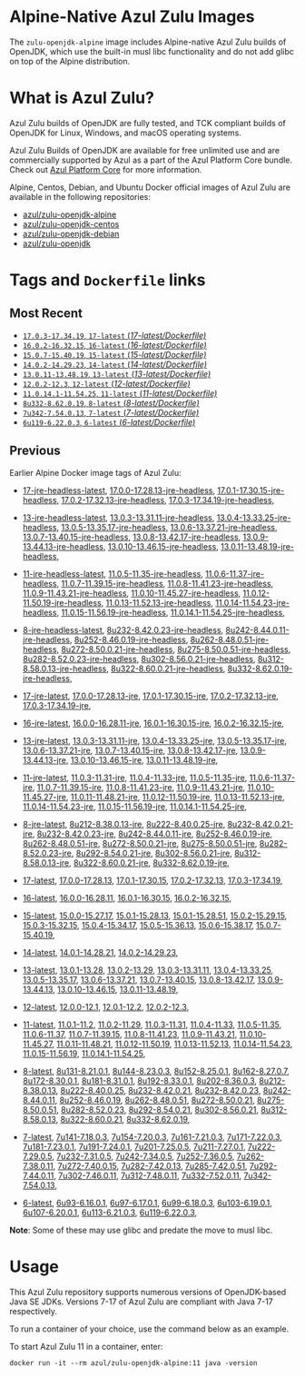 Alpine-Native Azul Zulu Images
=================================
The `zulu-openjdk-alpine` image includes Alpine-native Azul Zulu builds of OpenJDK, which use the built-in musl libc functionality and do not add glibc on top of the Alpine distribution.


What is Azul Zulu?
======================================

Azul Zulu builds of OpenJDK are fully tested, and TCK compliant builds of OpenJDK for Linux, Windows, and macOS operating systems.

Azul Zulu Builds of OpenJDK are available for free unlimited use and are commercially supported by Azul as a part of the Azul Platform Core bundle.
Check out [Azul Platform Core][3] for more information.

Alpine, Centos, Debian, and Ubuntu Docker official images of Azul Zulu are available in the following repositories:

  * [azul/zulu-openjdk-alpine][4]
  * [azul/zulu-openjdk-centos][5]
  * [azul/zulu-openjdk-debian][6]
  * [azul/zulu-openjdk][7]

Tags and `Dockerfile` links
===========================

Most Recent
-----------

  * [`17.0.3-17.34.19`, `17-latest` (*17-latest/Dockerfile)*][10]
  * [`16.0.2-16.32.15`, `16-latest` (*16-latest/Dockerfile)*][25]
  * [`15.0.7-15.40.19`, `15-latest` (*15-latest/Dockerfile)*][33]
  * [`14.0.2-14.29.23`, `14-latest` (*14-latest/Dockerfile)*][44]
  * [`13.0.11-13.48.19`, `13-latest` (*13-latest/Dockerfile)*][47]
  * [`12.0.2-12.3`, `12-latest` (*12-latest/Dockerfile)*][79]
  * [`11.0.14.1-11.54.25`, `11-latest` (*11-latest/Dockerfile)*][83]
  * [`8u332-8.62.0.19`, `8-latest` (*8-latest/Dockerfile)*][127]
  * [`7u342-7.54.0.13`, `7-latest` (*7-latest/Dockerfile)*][179]
  * [`6u119-6.22.0.3`, `6-latest` (*6-latest/Dockerfile)*][201]

Previous
--------

Earlier Alpine Docker image tags of Azul Zulu:


  * [17-jre-headless-latest][20],
  [17.0.0-17.28.13-jre-headless][21],
  [17.0.1-17.30.15-jre-headless][22],
  [17.0.2-17.32.13-jre-headless][23],
  [17.0.3-17.34.19-jre-headless][24],
  
  * [13-jre-headless-latest][69],
  [13.0.3-13.31.11-jre-headless][70],
  [13.0.4-13.33.25-jre-headless][71],
  [13.0.5-13.35.17-jre-headless][72],
  [13.0.6-13.37.21-jre-headless][73],
  [13.0.7-13.40.15-jre-headless][74],
  [13.0.8-13.42.17-jre-headless][75],
  [13.0.9-13.44.13-jre-headless][76],
  [13.0.10-13.46.15-jre-headless][77],
  [13.0.11-13.48.19-jre-headless][78],
  
  * [11-jre-headless-latest][114],
  [11.0.5-11.35-jre-headless][116],
  [11.0.6-11.37-jre-headless][117],
  [11.0.7-11.39.15-jre-headless][118],
  [11.0.8-11.41.23-jre-headless][119],
  [11.0.9-11.43.21-jre-headless][120],
  [11.0.10-11.45.27-jre-headless][121],
  [11.0.12-11.50.19-jre-headless][122],
  [11.0.13-11.52.13-jre-headless][123],
  [11.0.14-11.54.23-jre-headless][124],
  [11.0.15-11.56.19-jre-headless][125],
  [11.0.14.1-11.54.25-jre-headless][126],
  
  * [8-jre-headless-latest][167],
  [8u232-8.42.0.23-jre-headless][168],
  [8u242-8.44.0.11-jre-headless][169],
  [8u252-8.46.0.19-jre-headless][170],
  [8u262-8.48.0.51-jre-headless][171],
  [8u272-8.50.0.21-jre-headless][172],
  [8u275-8.50.0.51-jre-headless][173],
  [8u282-8.52.0.23-jre-headless][174],
  [8u302-8.56.0.21-jre-headless][175],
  [8u312-8.58.0.13-jre-headless][176],
  [8u322-8.60.0.21-jre-headless][177],
  [8u332-8.62.0.19-jre-headless][178],
  
  * [17-jre-latest][11],
  [17.0.0-17.28.13-jre][16],
  [17.0.1-17.30.15-jre][17],
  [17.0.2-17.32.13-jre][18],
  [17.0.3-17.34.19-jre][19],
  
  * [16-jre-latest][26],
  [16.0.0-16.28.11-jre][30],
  [16.0.1-16.30.15-jre][31],
  [16.0.2-16.32.15-jre][32],
  
  * [13-jre-latest][50],
  [13.0.3-13.31.11-jre][60],
  [13.0.4-13.33.25-jre][61],
  [13.0.5-13.35.17-jre][62],
  [13.0.6-13.37.21-jre][63],
  [13.0.7-13.40.15-jre][64],
  [13.0.8-13.42.17-jre][65],
  [13.0.9-13.44.13-jre][66],
  [13.0.10-13.46.15-jre][67],
  [13.0.11-13.48.19-jre][68],
  
  * [11-jre-latest][90],
  [11.0.3-11.31-jre][100],
  [11.0.4-11.33-jre][101],
  [11.0.5-11.35-jre][102],
  [11.0.6-11.37-jre][103],
  [11.0.7-11.39.15-jre][105],
  [11.0.8-11.41.23-jre][106],
  [11.0.9-11.43.21-jre][107],
  [11.0.10-11.45.27-jre][108],
  [11.0.11-11.48.21-jre][109],
  [11.0.12-11.50.19-jre][110],
  [11.0.13-11.52.13-jre][111],
  [11.0.14-11.54.23-jre][112],
  [11.0.15-11.56.19-jre][113],
  [11.0.14.1-11.54.25-jre][115],
  
  * [8-jre-latest][128],
  [8u212-8.38.0.13-jre][152],
  [8u222-8.40.0.25-jre][153],
  [8u232-8.42.0.21-jre][154],
  [8u232-8.42.0.23-jre][155],
  [8u242-8.44.0.11-jre][156],
  [8u252-8.46.0.19-jre][157],
  [8u262-8.48.0.51-jre][158],
  [8u272-8.50.0.21-jre][159],
  [8u275-8.50.0.51-jre][160],
  [8u282-8.52.0.23-jre][161],
  [8u292-8.54.0.21-jre][162],
  [8u302-8.56.0.21-jre][163],
  [8u312-8.58.0.13-jre][164],
  [8u322-8.60.0.21-jre][165],
  [8u332-8.62.0.19-jre][166],
  
  * [17-latest][10],
  [17.0.0-17.28.13][12],
  [17.0.1-17.30.15][13],
  [17.0.2-17.32.13][14],
  [17.0.3-17.34.19][15],
  
  * [16-latest][25],
  [16.0.0-16.28.11][27],
  [16.0.1-16.30.15][28],
  [16.0.2-16.32.15][29],
  
  * [15-latest][33],
  [15.0.0-15.27.17][34],
  [15.0.1-15.28.13][35],
  [15.0.1-15.28.51][36],
  [15.0.2-15.29.15][37],
  [15.0.3-15.32.15][38],
  [15.0.4-15.34.17][39],
  [15.0.5-15.36.13][40],
  [15.0.6-15.38.17][41],
  [15.0.7-15.40.19][42],
  
  * [14-latest][44],
  [14.0.1-14.28.21][45],
  [14.0.2-14.29.23][46],
  
  * [13-latest][47],
  [13.0.1-13.28][48],
  [13.0.2-13.29][49],
  [13.0.3-13.31.11][51],
  [13.0.4-13.33.25][52],
  [13.0.5-13.35.17][53],
  [13.0.6-13.37.21][54],
  [13.0.7-13.40.15][55],
  [13.0.8-13.42.17][56],
  [13.0.9-13.44.13][57],
  [13.0.10-13.46.15][58],
  [13.0.11-13.48.19][59],
  
  * [12-latest][79],
  [12.0.0-12.1][80],
  [12.0.1-12.2][81],
  [12.0.2-12.3][82],
  
  * [11-latest][83],
  [11.0.1-11.2][84],
  [11.0.2-11.29][85],
  [11.0.3-11.31][86],
  [11.0.4-11.33][87],
  [11.0.5-11.35][88],
  [11.0.6-11.37][89],
  [11.0.7-11.39.15][91],
  [11.0.8-11.41.23][92],
  [11.0.9-11.43.21][93],
  [11.0.10-11.45.27][94],
  [11.0.11-11.48.21][95],
  [11.0.12-11.50.19][96],
  [11.0.13-11.52.13][97],
  [11.0.14-11.54.23][98],
  [11.0.15-11.56.19][99],
  [11.0.14.1-11.54.25][104],
  
  * [8-latest][127],
  [8u131-8.21.0.1][129],
  [8u144-8.23.0.3][130],
  [8u152-8.25.0.1][131],
  [8u162-8.27.0.7][132],
  [8u172-8.30.0.1][133],
  [8u181-8.31.0.1][134],
  [8u192-8.33.0.1][135],
  [8u202-8.36.0.3][136],
  [8u212-8.38.0.13][137],
  [8u222-8.40.0.25][138],
  [8u232-8.42.0.21][139],
  [8u232-8.42.0.23][140],
  [8u242-8.44.0.11][141],
  [8u252-8.46.0.19][142],
  [8u262-8.48.0.51][143],
  [8u272-8.50.0.21][144],
  [8u275-8.50.0.51][145],
  [8u282-8.52.0.23][146],
  [8u292-8.54.0.21][147],
  [8u302-8.56.0.21][148],
  [8u312-8.58.0.13][149],
  [8u322-8.60.0.21][150],
  [8u332-8.62.0.19][151],
  
  * [7-latest][179],
  [7u141-7.18.0.3][180],
  [7u154-7.20.0.3][181],
  [7u161-7.21.0.3][182],
  [7u171-7.22.0.3][183],
  [7u181-7.23.0.1][184],
  [7u191-7.24.0.1][185],
  [7u201-7.25.0.5][186],
  [7u211-7.27.0.1][187],
  [7u222-7.29.0.5][188],
  [7u232-7.31.0.5][189],
  [7u242-7.34.0.5][190],
  [7u252-7.36.0.5][191],
  [7u262-7.38.0.11][192],
  [7u272-7.40.0.15][193],
  [7u282-7.42.0.13][194],
  [7u285-7.42.0.51][195],
  [7u292-7.44.0.11][196],
  [7u302-7.46.0.11][197],
  [7u312-7.48.0.11][198],
  [7u332-7.52.0.11][199],
  [7u342-7.54.0.13][200],
  
  * [6-latest][201],
  [6u93-6.16.0.1][202],
  [6u97-6.17.0.1][203],
  [6u99-6.18.0.3][204],
  [6u103-6.19.0.1][205],
  [6u107-6.20.0.1][206],
  [6u113-6.21.0.3][207],
  [6u119-6.22.0.3][208],
  

**Note**: Some of these may use glibc and predate the move to musl libc.

Usage
=====

This Azul Zulu repository supports numerous versions of OpenJDK-based Java SE JDKs. Versions 7-17 of Azul Zulu are compliant with Java 7-17 respectively.

To run a container of your choice, use the command below as an example.

To start Azul Zulu 11 in a container, enter:

    docker run -it --rm azul/zulu-openjdk-alpine:11 java -version

  [1]: https://www.azul.com/files/ZuluDocker60.gif
  [2]: https://www.azul.com/
  [3]: https://www.azul.com/products/core/
  [4]: https://hub.docker.com/r/azul/zulu-openjdk-alpine
  [5]: https://hub.docker.com/r/azul/zulu-openjdk-centos
  [6]: https://hub.docker.com/r/azul/zulu-openjdk-debian
  [7]: https://hub.docker.com/r/azul/zulu-openjdk


  [20]: https://github.com/zulu-openjdk/zulu-openjdk/blob/master/alpine/17-jre-headless-latest/Dockerfile
  [21]: https://github.com/zulu-openjdk/zulu-openjdk/blob/master/alpine/17.0.0-17.28.13-jre-headless/Dockerfile
  [22]: https://github.com/zulu-openjdk/zulu-openjdk/blob/master/alpine/17.0.1-17.30.15-jre-headless/Dockerfile
  [23]: https://github.com/zulu-openjdk/zulu-openjdk/blob/master/alpine/17.0.2-17.32.13-jre-headless/Dockerfile
  [24]: https://github.com/zulu-openjdk/zulu-openjdk/blob/master/alpine/17.0.3-17.34.19-jre-headless/Dockerfile
  
  [69]: https://github.com/zulu-openjdk/zulu-openjdk/blob/master/alpine/13-jre-headless-latest/Dockerfile
  [70]: https://github.com/zulu-openjdk/zulu-openjdk/blob/master/alpine/13.0.3-13.31.11-jre-headless/Dockerfile
  [71]: https://github.com/zulu-openjdk/zulu-openjdk/blob/master/alpine/13.0.4-13.33.25-jre-headless/Dockerfile
  [72]: https://github.com/zulu-openjdk/zulu-openjdk/blob/master/alpine/13.0.5-13.35.17-jre-headless/Dockerfile
  [73]: https://github.com/zulu-openjdk/zulu-openjdk/blob/master/alpine/13.0.6-13.37.21-jre-headless/Dockerfile
  [74]: https://github.com/zulu-openjdk/zulu-openjdk/blob/master/alpine/13.0.7-13.40.15-jre-headless/Dockerfile
  [75]: https://github.com/zulu-openjdk/zulu-openjdk/blob/master/alpine/13.0.8-13.42.17-jre-headless/Dockerfile
  [76]: https://github.com/zulu-openjdk/zulu-openjdk/blob/master/alpine/13.0.9-13.44.13-jre-headless/Dockerfile
  [77]: https://github.com/zulu-openjdk/zulu-openjdk/blob/master/alpine/13.0.10-13.46.15-jre-headless/Dockerfile
  [78]: https://github.com/zulu-openjdk/zulu-openjdk/blob/master/alpine/13.0.11-13.48.19-jre-headless/Dockerfile
  
  [114]: https://github.com/zulu-openjdk/zulu-openjdk/blob/master/alpine/11-jre-headless-latest/Dockerfile
  [116]: https://github.com/zulu-openjdk/zulu-openjdk/blob/master/alpine/11.0.5-11.35-jre-headless/Dockerfile
  [117]: https://github.com/zulu-openjdk/zulu-openjdk/blob/master/alpine/11.0.6-11.37-jre-headless/Dockerfile
  [118]: https://github.com/zulu-openjdk/zulu-openjdk/blob/master/alpine/11.0.7-11.39.15-jre-headless/Dockerfile
  [119]: https://github.com/zulu-openjdk/zulu-openjdk/blob/master/alpine/11.0.8-11.41.23-jre-headless/Dockerfile
  [120]: https://github.com/zulu-openjdk/zulu-openjdk/blob/master/alpine/11.0.9-11.43.21-jre-headless/Dockerfile
  [121]: https://github.com/zulu-openjdk/zulu-openjdk/blob/master/alpine/11.0.10-11.45.27-jre-headless/Dockerfile
  [122]: https://github.com/zulu-openjdk/zulu-openjdk/blob/master/alpine/11.0.12-11.50.19-jre-headless/Dockerfile
  [123]: https://github.com/zulu-openjdk/zulu-openjdk/blob/master/alpine/11.0.13-11.52.13-jre-headless/Dockerfile
  [124]: https://github.com/zulu-openjdk/zulu-openjdk/blob/master/alpine/11.0.14-11.54.23-jre-headless/Dockerfile
  [125]: https://github.com/zulu-openjdk/zulu-openjdk/blob/master/alpine/11.0.15-11.56.19-jre-headless/Dockerfile
  [126]: https://github.com/zulu-openjdk/zulu-openjdk/blob/master/alpine/11.0.14.1-11.54.25-jre-headless/Dockerfile
  
  [167]: https://github.com/zulu-openjdk/zulu-openjdk/blob/master/alpine/8-jre-headless-latest/Dockerfile
  [168]: https://github.com/zulu-openjdk/zulu-openjdk/blob/master/alpine/8u232-8.42.0.23-jre-headless/Dockerfile
  [169]: https://github.com/zulu-openjdk/zulu-openjdk/blob/master/alpine/8u242-8.44.0.11-jre-headless/Dockerfile
  [170]: https://github.com/zulu-openjdk/zulu-openjdk/blob/master/alpine/8u252-8.46.0.19-jre-headless/Dockerfile
  [171]: https://github.com/zulu-openjdk/zulu-openjdk/blob/master/alpine/8u262-8.48.0.51-jre-headless/Dockerfile
  [172]: https://github.com/zulu-openjdk/zulu-openjdk/blob/master/alpine/8u272-8.50.0.21-jre-headless/Dockerfile
  [173]: https://github.com/zulu-openjdk/zulu-openjdk/blob/master/alpine/8u275-8.50.0.51-jre-headless/Dockerfile
  [174]: https://github.com/zulu-openjdk/zulu-openjdk/blob/master/alpine/8u282-8.52.0.23-jre-headless/Dockerfile
  [175]: https://github.com/zulu-openjdk/zulu-openjdk/blob/master/alpine/8u302-8.56.0.21-jre-headless/Dockerfile
  [176]: https://github.com/zulu-openjdk/zulu-openjdk/blob/master/alpine/8u312-8.58.0.13-jre-headless/Dockerfile
  [177]: https://github.com/zulu-openjdk/zulu-openjdk/blob/master/alpine/8u322-8.60.0.21-jre-headless/Dockerfile
  [178]: https://github.com/zulu-openjdk/zulu-openjdk/blob/master/alpine/8u332-8.62.0.19-jre-headless/Dockerfile
  
  [11]: https://github.com/zulu-openjdk/zulu-openjdk/blob/master/alpine/17-jre-latest/Dockerfile
  [16]: https://github.com/zulu-openjdk/zulu-openjdk/blob/master/alpine/17.0.0-17.28.13-jre/Dockerfile
  [17]: https://github.com/zulu-openjdk/zulu-openjdk/blob/master/alpine/17.0.1-17.30.15-jre/Dockerfile
  [18]: https://github.com/zulu-openjdk/zulu-openjdk/blob/master/alpine/17.0.2-17.32.13-jre/Dockerfile
  [19]: https://github.com/zulu-openjdk/zulu-openjdk/blob/master/alpine/17.0.3-17.34.19-jre/Dockerfile
  
  [26]: https://github.com/zulu-openjdk/zulu-openjdk/blob/master/alpine/16-jre-latest/Dockerfile
  [30]: https://github.com/zulu-openjdk/zulu-openjdk/blob/master/alpine/16.0.0-16.28.11-jre/Dockerfile
  [31]: https://github.com/zulu-openjdk/zulu-openjdk/blob/master/alpine/16.0.1-16.30.15-jre/Dockerfile
  [32]: https://github.com/zulu-openjdk/zulu-openjdk/blob/master/alpine/16.0.2-16.32.15-jre/Dockerfile
  
  [50]: https://github.com/zulu-openjdk/zulu-openjdk/blob/master/alpine/13-jre-latest/Dockerfile
  [60]: https://github.com/zulu-openjdk/zulu-openjdk/blob/master/alpine/13.0.3-13.31.11-jre/Dockerfile
  [61]: https://github.com/zulu-openjdk/zulu-openjdk/blob/master/alpine/13.0.4-13.33.25-jre/Dockerfile
  [62]: https://github.com/zulu-openjdk/zulu-openjdk/blob/master/alpine/13.0.5-13.35.17-jre/Dockerfile
  [63]: https://github.com/zulu-openjdk/zulu-openjdk/blob/master/alpine/13.0.6-13.37.21-jre/Dockerfile
  [64]: https://github.com/zulu-openjdk/zulu-openjdk/blob/master/alpine/13.0.7-13.40.15-jre/Dockerfile
  [65]: https://github.com/zulu-openjdk/zulu-openjdk/blob/master/alpine/13.0.8-13.42.17-jre/Dockerfile
  [66]: https://github.com/zulu-openjdk/zulu-openjdk/blob/master/alpine/13.0.9-13.44.13-jre/Dockerfile
  [67]: https://github.com/zulu-openjdk/zulu-openjdk/blob/master/alpine/13.0.10-13.46.15-jre/Dockerfile
  [68]: https://github.com/zulu-openjdk/zulu-openjdk/blob/master/alpine/13.0.11-13.48.19-jre/Dockerfile
  
  [90]: https://github.com/zulu-openjdk/zulu-openjdk/blob/master/alpine/11-jre-latest/Dockerfile
  [100]: https://github.com/zulu-openjdk/zulu-openjdk/blob/master/alpine/11.0.3-11.31-jre/Dockerfile
  [101]: https://github.com/zulu-openjdk/zulu-openjdk/blob/master/alpine/11.0.4-11.33-jre/Dockerfile
  [102]: https://github.com/zulu-openjdk/zulu-openjdk/blob/master/alpine/11.0.5-11.35-jre/Dockerfile
  [103]: https://github.com/zulu-openjdk/zulu-openjdk/blob/master/alpine/11.0.6-11.37-jre/Dockerfile
  [105]: https://github.com/zulu-openjdk/zulu-openjdk/blob/master/alpine/11.0.7-11.39.15-jre/Dockerfile
  [106]: https://github.com/zulu-openjdk/zulu-openjdk/blob/master/alpine/11.0.8-11.41.23-jre/Dockerfile
  [107]: https://github.com/zulu-openjdk/zulu-openjdk/blob/master/alpine/11.0.9-11.43.21-jre/Dockerfile
  [108]: https://github.com/zulu-openjdk/zulu-openjdk/blob/master/alpine/11.0.10-11.45.27-jre/Dockerfile
  [109]: https://github.com/zulu-openjdk/zulu-openjdk/blob/master/alpine/11.0.11-11.48.21-jre/Dockerfile
  [110]: https://github.com/zulu-openjdk/zulu-openjdk/blob/master/alpine/11.0.12-11.50.19-jre/Dockerfile
  [111]: https://github.com/zulu-openjdk/zulu-openjdk/blob/master/alpine/11.0.13-11.52.13-jre/Dockerfile
  [112]: https://github.com/zulu-openjdk/zulu-openjdk/blob/master/alpine/11.0.14-11.54.23-jre/Dockerfile
  [113]: https://github.com/zulu-openjdk/zulu-openjdk/blob/master/alpine/11.0.15-11.56.19-jre/Dockerfile
  [115]: https://github.com/zulu-openjdk/zulu-openjdk/blob/master/alpine/11.0.14.1-11.54.25-jre/Dockerfile
  
  [128]: https://github.com/zulu-openjdk/zulu-openjdk/blob/master/alpine/8-jre-latest/Dockerfile
  [152]: https://github.com/zulu-openjdk/zulu-openjdk/blob/master/alpine/8u212-8.38.0.13-jre/Dockerfile
  [153]: https://github.com/zulu-openjdk/zulu-openjdk/blob/master/alpine/8u222-8.40.0.25-jre/Dockerfile
  [154]: https://github.com/zulu-openjdk/zulu-openjdk/blob/master/alpine/8u232-8.42.0.21-jre/Dockerfile
  [155]: https://github.com/zulu-openjdk/zulu-openjdk/blob/master/alpine/8u232-8.42.0.23-jre/Dockerfile
  [156]: https://github.com/zulu-openjdk/zulu-openjdk/blob/master/alpine/8u242-8.44.0.11-jre/Dockerfile
  [157]: https://github.com/zulu-openjdk/zulu-openjdk/blob/master/alpine/8u252-8.46.0.19-jre/Dockerfile
  [158]: https://github.com/zulu-openjdk/zulu-openjdk/blob/master/alpine/8u262-8.48.0.51-jre/Dockerfile
  [159]: https://github.com/zulu-openjdk/zulu-openjdk/blob/master/alpine/8u272-8.50.0.21-jre/Dockerfile
  [160]: https://github.com/zulu-openjdk/zulu-openjdk/blob/master/alpine/8u275-8.50.0.51-jre/Dockerfile
  [161]: https://github.com/zulu-openjdk/zulu-openjdk/blob/master/alpine/8u282-8.52.0.23-jre/Dockerfile
  [162]: https://github.com/zulu-openjdk/zulu-openjdk/blob/master/alpine/8u292-8.54.0.21-jre/Dockerfile
  [163]: https://github.com/zulu-openjdk/zulu-openjdk/blob/master/alpine/8u302-8.56.0.21-jre/Dockerfile
  [164]: https://github.com/zulu-openjdk/zulu-openjdk/blob/master/alpine/8u312-8.58.0.13-jre/Dockerfile
  [165]: https://github.com/zulu-openjdk/zulu-openjdk/blob/master/alpine/8u322-8.60.0.21-jre/Dockerfile
  [166]: https://github.com/zulu-openjdk/zulu-openjdk/blob/master/alpine/8u332-8.62.0.19-jre/Dockerfile
  
  [10]: https://github.com/zulu-openjdk/zulu-openjdk/blob/master/alpine/17-latest/Dockerfile
  [12]: https://github.com/zulu-openjdk/zulu-openjdk/blob/master/alpine/17.0.0-17.28.13/Dockerfile
  [13]: https://github.com/zulu-openjdk/zulu-openjdk/blob/master/alpine/17.0.1-17.30.15/Dockerfile
  [14]: https://github.com/zulu-openjdk/zulu-openjdk/blob/master/alpine/17.0.2-17.32.13/Dockerfile
  [15]: https://github.com/zulu-openjdk/zulu-openjdk/blob/master/alpine/17.0.3-17.34.19/Dockerfile
  
  [25]: https://github.com/zulu-openjdk/zulu-openjdk/blob/master/alpine/16-latest/Dockerfile
  [27]: https://github.com/zulu-openjdk/zulu-openjdk/blob/master/alpine/16.0.0-16.28.11/Dockerfile
  [28]: https://github.com/zulu-openjdk/zulu-openjdk/blob/master/alpine/16.0.1-16.30.15/Dockerfile
  [29]: https://github.com/zulu-openjdk/zulu-openjdk/blob/master/alpine/16.0.2-16.32.15/Dockerfile
  
  [33]: https://github.com/zulu-openjdk/zulu-openjdk/blob/master/alpine/15-latest/Dockerfile
  [34]: https://github.com/zulu-openjdk/zulu-openjdk/blob/master/alpine/15.0.0-15.27.17/Dockerfile
  [35]: https://github.com/zulu-openjdk/zulu-openjdk/blob/master/alpine/15.0.1-15.28.13/Dockerfile
  [36]: https://github.com/zulu-openjdk/zulu-openjdk/blob/master/alpine/15.0.1-15.28.51/Dockerfile
  [37]: https://github.com/zulu-openjdk/zulu-openjdk/blob/master/alpine/15.0.2-15.29.15/Dockerfile
  [38]: https://github.com/zulu-openjdk/zulu-openjdk/blob/master/alpine/15.0.3-15.32.15/Dockerfile
  [39]: https://github.com/zulu-openjdk/zulu-openjdk/blob/master/alpine/15.0.4-15.34.17/Dockerfile
  [40]: https://github.com/zulu-openjdk/zulu-openjdk/blob/master/alpine/15.0.5-15.36.13/Dockerfile
  [41]: https://github.com/zulu-openjdk/zulu-openjdk/blob/master/alpine/15.0.6-15.38.17/Dockerfile
  [42]: https://github.com/zulu-openjdk/zulu-openjdk/blob/master/alpine/15.0.7-15.40.19/Dockerfile
  
  [44]: https://github.com/zulu-openjdk/zulu-openjdk/blob/master/alpine/14-latest/Dockerfile
  [45]: https://github.com/zulu-openjdk/zulu-openjdk/blob/master/alpine/14.0.1-14.28.21/Dockerfile
  [46]: https://github.com/zulu-openjdk/zulu-openjdk/blob/master/alpine/14.0.2-14.29.23/Dockerfile
  
  [47]: https://github.com/zulu-openjdk/zulu-openjdk/blob/master/alpine/13-latest/Dockerfile
  [48]: https://github.com/zulu-openjdk/zulu-openjdk/blob/master/alpine/13.0.1-13.28/Dockerfile
  [49]: https://github.com/zulu-openjdk/zulu-openjdk/blob/master/alpine/13.0.2-13.29/Dockerfile
  [51]: https://github.com/zulu-openjdk/zulu-openjdk/blob/master/alpine/13.0.3-13.31.11/Dockerfile
  [52]: https://github.com/zulu-openjdk/zulu-openjdk/blob/master/alpine/13.0.4-13.33.25/Dockerfile
  [53]: https://github.com/zulu-openjdk/zulu-openjdk/blob/master/alpine/13.0.5-13.35.17/Dockerfile
  [54]: https://github.com/zulu-openjdk/zulu-openjdk/blob/master/alpine/13.0.6-13.37.21/Dockerfile
  [55]: https://github.com/zulu-openjdk/zulu-openjdk/blob/master/alpine/13.0.7-13.40.15/Dockerfile
  [56]: https://github.com/zulu-openjdk/zulu-openjdk/blob/master/alpine/13.0.8-13.42.17/Dockerfile
  [57]: https://github.com/zulu-openjdk/zulu-openjdk/blob/master/alpine/13.0.9-13.44.13/Dockerfile
  [58]: https://github.com/zulu-openjdk/zulu-openjdk/blob/master/alpine/13.0.10-13.46.15/Dockerfile
  [59]: https://github.com/zulu-openjdk/zulu-openjdk/blob/master/alpine/13.0.11-13.48.19/Dockerfile
  
  [79]: https://github.com/zulu-openjdk/zulu-openjdk/blob/master/alpine/12-latest/Dockerfile
  [80]: https://github.com/zulu-openjdk/zulu-openjdk/blob/master/alpine/12.0.0-12.1/Dockerfile
  [81]: https://github.com/zulu-openjdk/zulu-openjdk/blob/master/alpine/12.0.1-12.2/Dockerfile
  [82]: https://github.com/zulu-openjdk/zulu-openjdk/blob/master/alpine/12.0.2-12.3/Dockerfile
  
  [83]: https://github.com/zulu-openjdk/zulu-openjdk/blob/master/alpine/11-latest/Dockerfile
  [84]: https://github.com/zulu-openjdk/zulu-openjdk/blob/master/alpine/11.0.1-11.2/Dockerfile
  [85]: https://github.com/zulu-openjdk/zulu-openjdk/blob/master/alpine/11.0.2-11.29/Dockerfile
  [86]: https://github.com/zulu-openjdk/zulu-openjdk/blob/master/alpine/11.0.3-11.31/Dockerfile
  [87]: https://github.com/zulu-openjdk/zulu-openjdk/blob/master/alpine/11.0.4-11.33/Dockerfile
  [88]: https://github.com/zulu-openjdk/zulu-openjdk/blob/master/alpine/11.0.5-11.35/Dockerfile
  [89]: https://github.com/zulu-openjdk/zulu-openjdk/blob/master/alpine/11.0.6-11.37/Dockerfile
  [91]: https://github.com/zulu-openjdk/zulu-openjdk/blob/master/alpine/11.0.7-11.39.15/Dockerfile
  [92]: https://github.com/zulu-openjdk/zulu-openjdk/blob/master/alpine/11.0.8-11.41.23/Dockerfile
  [93]: https://github.com/zulu-openjdk/zulu-openjdk/blob/master/alpine/11.0.9-11.43.21/Dockerfile
  [94]: https://github.com/zulu-openjdk/zulu-openjdk/blob/master/alpine/11.0.10-11.45.27/Dockerfile
  [95]: https://github.com/zulu-openjdk/zulu-openjdk/blob/master/alpine/11.0.11-11.48.21/Dockerfile
  [96]: https://github.com/zulu-openjdk/zulu-openjdk/blob/master/alpine/11.0.12-11.50.19/Dockerfile
  [97]: https://github.com/zulu-openjdk/zulu-openjdk/blob/master/alpine/11.0.13-11.52.13/Dockerfile
  [98]: https://github.com/zulu-openjdk/zulu-openjdk/blob/master/alpine/11.0.14-11.54.23/Dockerfile
  [99]: https://github.com/zulu-openjdk/zulu-openjdk/blob/master/alpine/11.0.15-11.56.19/Dockerfile
  [104]: https://github.com/zulu-openjdk/zulu-openjdk/blob/master/alpine/11.0.14.1-11.54.25/Dockerfile
  
  [127]: https://github.com/zulu-openjdk/zulu-openjdk/blob/master/alpine/8-latest/Dockerfile
  [129]: https://github.com/zulu-openjdk/zulu-openjdk/blob/master/alpine/8u131-8.21.0.1/Dockerfile
  [130]: https://github.com/zulu-openjdk/zulu-openjdk/blob/master/alpine/8u144-8.23.0.3/Dockerfile
  [131]: https://github.com/zulu-openjdk/zulu-openjdk/blob/master/alpine/8u152-8.25.0.1/Dockerfile
  [132]: https://github.com/zulu-openjdk/zulu-openjdk/blob/master/alpine/8u162-8.27.0.7/Dockerfile
  [133]: https://github.com/zulu-openjdk/zulu-openjdk/blob/master/alpine/8u172-8.30.0.1/Dockerfile
  [134]: https://github.com/zulu-openjdk/zulu-openjdk/blob/master/alpine/8u181-8.31.0.1/Dockerfile
  [135]: https://github.com/zulu-openjdk/zulu-openjdk/blob/master/alpine/8u192-8.33.0.1/Dockerfile
  [136]: https://github.com/zulu-openjdk/zulu-openjdk/blob/master/alpine/8u202-8.36.0.3/Dockerfile
  [137]: https://github.com/zulu-openjdk/zulu-openjdk/blob/master/alpine/8u212-8.38.0.13/Dockerfile
  [138]: https://github.com/zulu-openjdk/zulu-openjdk/blob/master/alpine/8u222-8.40.0.25/Dockerfile
  [139]: https://github.com/zulu-openjdk/zulu-openjdk/blob/master/alpine/8u232-8.42.0.21/Dockerfile
  [140]: https://github.com/zulu-openjdk/zulu-openjdk/blob/master/alpine/8u232-8.42.0.23/Dockerfile
  [141]: https://github.com/zulu-openjdk/zulu-openjdk/blob/master/alpine/8u242-8.44.0.11/Dockerfile
  [142]: https://github.com/zulu-openjdk/zulu-openjdk/blob/master/alpine/8u252-8.46.0.19/Dockerfile
  [143]: https://github.com/zulu-openjdk/zulu-openjdk/blob/master/alpine/8u262-8.48.0.51/Dockerfile
  [144]: https://github.com/zulu-openjdk/zulu-openjdk/blob/master/alpine/8u272-8.50.0.21/Dockerfile
  [145]: https://github.com/zulu-openjdk/zulu-openjdk/blob/master/alpine/8u275-8.50.0.51/Dockerfile
  [146]: https://github.com/zulu-openjdk/zulu-openjdk/blob/master/alpine/8u282-8.52.0.23/Dockerfile
  [147]: https://github.com/zulu-openjdk/zulu-openjdk/blob/master/alpine/8u292-8.54.0.21/Dockerfile
  [148]: https://github.com/zulu-openjdk/zulu-openjdk/blob/master/alpine/8u302-8.56.0.21/Dockerfile
  [149]: https://github.com/zulu-openjdk/zulu-openjdk/blob/master/alpine/8u312-8.58.0.13/Dockerfile
  [150]: https://github.com/zulu-openjdk/zulu-openjdk/blob/master/alpine/8u322-8.60.0.21/Dockerfile
  [151]: https://github.com/zulu-openjdk/zulu-openjdk/blob/master/alpine/8u332-8.62.0.19/Dockerfile
  
  [179]: https://github.com/zulu-openjdk/zulu-openjdk/blob/master/alpine/7-latest/Dockerfile
  [180]: https://github.com/zulu-openjdk/zulu-openjdk/blob/master/alpine/7u141-7.18.0.3/Dockerfile
  [181]: https://github.com/zulu-openjdk/zulu-openjdk/blob/master/alpine/7u154-7.20.0.3/Dockerfile
  [182]: https://github.com/zulu-openjdk/zulu-openjdk/blob/master/alpine/7u161-7.21.0.3/Dockerfile
  [183]: https://github.com/zulu-openjdk/zulu-openjdk/blob/master/alpine/7u171-7.22.0.3/Dockerfile
  [184]: https://github.com/zulu-openjdk/zulu-openjdk/blob/master/alpine/7u181-7.23.0.1/Dockerfile
  [185]: https://github.com/zulu-openjdk/zulu-openjdk/blob/master/alpine/7u191-7.24.0.1/Dockerfile
  [186]: https://github.com/zulu-openjdk/zulu-openjdk/blob/master/alpine/7u201-7.25.0.5/Dockerfile
  [187]: https://github.com/zulu-openjdk/zulu-openjdk/blob/master/alpine/7u211-7.27.0.1/Dockerfile
  [188]: https://github.com/zulu-openjdk/zulu-openjdk/blob/master/alpine/7u222-7.29.0.5/Dockerfile
  [189]: https://github.com/zulu-openjdk/zulu-openjdk/blob/master/alpine/7u232-7.31.0.5/Dockerfile
  [190]: https://github.com/zulu-openjdk/zulu-openjdk/blob/master/alpine/7u242-7.34.0.5/Dockerfile
  [191]: https://github.com/zulu-openjdk/zulu-openjdk/blob/master/alpine/7u252-7.36.0.5/Dockerfile
  [192]: https://github.com/zulu-openjdk/zulu-openjdk/blob/master/alpine/7u262-7.38.0.11/Dockerfile
  [193]: https://github.com/zulu-openjdk/zulu-openjdk/blob/master/alpine/7u272-7.40.0.15/Dockerfile
  [194]: https://github.com/zulu-openjdk/zulu-openjdk/blob/master/alpine/7u282-7.42.0.13/Dockerfile
  [195]: https://github.com/zulu-openjdk/zulu-openjdk/blob/master/alpine/7u285-7.42.0.51/Dockerfile
  [196]: https://github.com/zulu-openjdk/zulu-openjdk/blob/master/alpine/7u292-7.44.0.11/Dockerfile
  [197]: https://github.com/zulu-openjdk/zulu-openjdk/blob/master/alpine/7u302-7.46.0.11/Dockerfile
  [198]: https://github.com/zulu-openjdk/zulu-openjdk/blob/master/alpine/7u312-7.48.0.11/Dockerfile
  [199]: https://github.com/zulu-openjdk/zulu-openjdk/blob/master/alpine/7u332-7.52.0.11/Dockerfile
  [200]: https://github.com/zulu-openjdk/zulu-openjdk/blob/master/alpine/7u342-7.54.0.13/Dockerfile
  
  [201]: https://github.com/zulu-openjdk/zulu-openjdk/blob/master/alpine/6-latest/Dockerfile
  [202]: https://github.com/zulu-openjdk/zulu-openjdk/blob/master/alpine/6u93-6.16.0.1/Dockerfile
  [203]: https://github.com/zulu-openjdk/zulu-openjdk/blob/master/alpine/6u97-6.17.0.1/Dockerfile
  [204]: https://github.com/zulu-openjdk/zulu-openjdk/blob/master/alpine/6u99-6.18.0.3/Dockerfile
  [205]: https://github.com/zulu-openjdk/zulu-openjdk/blob/master/alpine/6u103-6.19.0.1/Dockerfile
  [206]: https://github.com/zulu-openjdk/zulu-openjdk/blob/master/alpine/6u107-6.20.0.1/Dockerfile
  [207]: https://github.com/zulu-openjdk/zulu-openjdk/blob/master/alpine/6u113-6.21.0.3/Dockerfile
  [208]: https://github.com/zulu-openjdk/zulu-openjdk/blob/master/alpine/6u119-6.22.0.3/Dockerfile
  